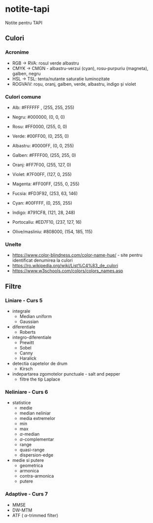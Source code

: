 # notite-tapi
Notite pentru TAPI

## Culori 
### Acronime
- RGB -> RVA: rosul verde albastru
- CMYK -> CMGN - albastru-verzui (cyan), rosu-purpuriu (magneta), galben, negru
- HSL -> TSL: tenta/nutante saturatie luminozitate
- ROGVAIV: roșu, oranj, galben, verde, albastru, indigo și violet
### Culori comune
- Alb: #FFFFFF , (255, 255, 255)
- Negru: #000000, (0, 0, 0)

- Rosu: #FF0000, (255, 0, 0)
- Verde: #00FF00, (0, 255, 0)
- Albastru: #0000FF, (0, 0, 255)
- Galben: #FFFF00, (255, 255, 0)
- Oranj: #FF7F00, (255, 127, 0)
- Violet: #7F00FF, 	(127, 0, 255)

- Magenta: #FF00FF, (255, 0, 255)
- Fucsia: #FD3F92, (253, 63, 146)
- Cyan: #00FFFF, (0, 255, 255)

- Indigo: #791CF8, (121, 28, 248)
- Portocaliu: #ED7F10, (237, 127, 16)
- Olive/masliniu: #808000, (154, 185, 115)

### Unelte
- https://www.color-blindness.com/color-name-hue/ - site pentru identificat denumirea la culori
- https://ro.wikipedia.org/wiki/List%C4%83_de_culori
- https://www.w3schools.com/colors/colors_names.asp 

## Filtre

### Liniare - Curs 5

- integrale
	- Median uniform
	- Gaussian
- diferentiale
	- Roberts
- integro-diferentiale
	- Prewitt
	- Sobel
	- Canny
	- Haralick
- detectia capetelor de drum
	- Kirsch
- indepartarea zgomotelor punctuale - salt and pepper
	- filtre the tip Laplace

### Neliniare - Curs 6
- statistice
	- medie
	- median neliniar
	- media extremelor
	- min
	- max
	- $\alpha$-median
	- $\alpha$-complementar
	- range
	- quasi-range
	- dispersion-edge
- medie si putere
	- geometrica
	- armonica
	- contra-armonica
	- putere
### Adaptive - Curs 7
- MMSE
- DW-MTM
- ATF ( $\alpha$-trimmed filter)

     

